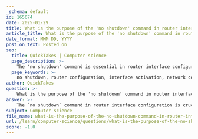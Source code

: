 ```yaml
---
_schema: default
id: 165674
date: 2025-01-29
title: What is the purpose of the 'no shutdown' command in router interface configuration?
article_title: What is the purpose of the 'no shutdown' command in router interface configuration?
date_format: MMM DD, YYYY
post_on_text: Posted on
seo:
  title: QuickTakes | Computer science
  page_description: >-
    The 'no shutdown' command is essential in router interface configuration for enabling interfaces, transitioning them from a default shutdown state to an operational status, allowing network communication.
  page_keywords: >-
    no shutdown, router configuration, interface activation, network connectivity, administratively disabled, operational state, Cisco routers, interface management, network communication, command example
author: QuickTakes
question: >-
    What is the purpose of the 'no shutdown' command in router interface configuration?
answer: >-
    The `no shutdown` command in router interface configuration is crucial for enabling a specific interface on a router. By default, many router interfaces are in a shutdown state, meaning they are administratively disabled and do not pass traffic. When you enter the `no shutdown` command in the interface configuration mode, it activates the interface, allowing it to send and receive data.\n\nHere’s a breakdown of its purpose:\n\n1. **Activating the Interface**: The primary function of the `no shutdown` command is to transition the interface from a shutdown state to an operational state. This is essential for the interface to participate in network communication.\n\n2. **Default Behavior**: When a router interface is created or configured, it is typically in a shutdown state. The `no shutdown` command is necessary to bring the interface up and make it operational.\n\n3. **Network Connectivity**: Once the interface is activated with the `no shutdown` command, it can communicate with other devices on the network, allowing for data transmission and reception.\n\n4. **Configuration Example**: In a typical configuration scenario, you would enter the interface configuration mode for the desired interface and then issue the command as follows:\n\n   ```plaintext\n   Router(config)# interface GigabitEthernet0/0\n   Router(config-if)# no shutdown\n   ```\n\n5. **Verification**: After executing the command, you can verify the status of the interface using commands like `show ip interface brief`, which will indicate whether the interface is up or down.\n\nIn summary, the `no shutdown` command is essential for enabling router interfaces, ensuring they are operational and capable of facilitating network communication.
subject: Computer science
file_name: what-is-the-purpose-of-the-no-shutdown-command-in-router-interface-configuration.md
url: /learn/computer-science/questions/what-is-the-purpose-of-the-no-shutdown-command-in-router-interface-configuration
score: -1.0
---
```


&nbsp;